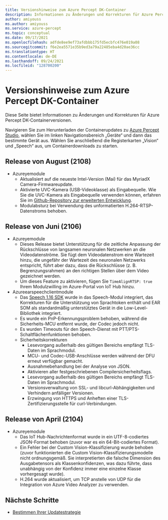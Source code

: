 ```yaml
---
title: Versionshinweise zum Azure Percept DK-Container
description: Informationen zu Änderungen und Korrekturen für Azure Percept DK-Containerversionen.
author: amiyouss
ms.author: amiyouss
ms.service: azure-percept
ms.topic: conceptual
ms.date: 09/17/2021
ms.openlocfilehash: adfde8ee9ef73afdbbb175fd5ecbfc476e019a08
ms.sourcegitcommit: f6e2ea5571e35b9ed3a79a22485eba4d20ae36cc
ms.translationtype: HT
ms.contentlocale: de-DE
ms.lasthandoff: 09/24/2021
ms.locfileid: "128700200"
---
```

# <a name="azure-percept-dk-container-release-notes"></a>Versionshinweise zum Azure Percept DK-Container

Diese Seite bietet Informationen zu Änderungen und Korrekturen für Azure Percept DK-Containerversionen.

Navigieren Sie zum Herunterladen der Containerupdates zu [Azure Percept Studio](https://ms.portal.azure.com/#blade/AzureEdgeDevices/main/overview), wählen Sie im linken Navigationsbereich „Geräte“ und dann das bestimmte Gerät aus. Wählen Sie anschließend die Registerkarten „Vision“ und „Speech“ aus, um Containerdownloads zu starten. 

## <a name="august-2108-release"></a>Release von August (2108)

- Azureyemodule
    - Aktualisiert auf die neueste Intel-Version (Mai) für das MyriadX Camera-Firmwareupdate. 
    - Aktivierte UVC-Kamera (USB-Videoklasse) als Eingabequelle. Wie Sie die UVC-Kamera als Eingabequelle verwenden können, erfahren Sie im [Github-Repository zur erweiterten Entwicklung](https://github.com/microsoft/azure-percept-advanced-development/tree/main/azureeyemodule#using-uvcusb-video-class-camera-as-input-source). 
    - Modulabsturz bei Verwendung des unformatierten H.264-RTSP-Datenstroms behoben.

## <a name="june-2106-release"></a>Release von Juni (2106)

- Azureyemodule
    - Dieses Release bietet Unterstützung für die zeitliche Anpassung der Rückschlüsse von langsamen neuronalen Netzwerken an die Videodatenströme. Sie fügt dem Videodatenstrom eine Wartezeit hinzu, die ungefähr der Wartezeit des neuronalen Netzwerks entspricht, führt aber dazu, dass die Rückschlüsse (z. B. Begrenzungsrahmen) an den richtigen Stellen über dem Video gezeichnet werden. 
    - Um dieses Feature zu aktivieren, fügen Sie `TimeAlignRTSP: true` Ihrem Modulzwilling im Azure-Portal von IoT Hub hinzu.
- Azureearspeechclientmodule
    - Das [Speech 1.16 SDK](../cognitive-services/speech-service/devices-sdk-release-notes.md) wurde in das Speech-Modul integriert, das Korrekturen für die Unterstützung von Sprachtoken enthält und EAR SOM als standardmäßig unterstütztes Gerät in die Low-Level-Bibliothek integriert.
    - Es wurde ein PnP-Erkennungsproblem behoben, während die Sicherheits-MCU entfernt wurde, der Codec jedoch nicht.
    - Es wurden Timeouts für den Speech-Dienst mit PTT/PTS-Schaltflächenfunktionen behoben.
    - Sicherheitskorrekturen
        - Lesevorgang außerhalb des gültigen Bereichs empfängt TLS-Daten im Sprachmodul.
        - MCU- und Codec-USB-Anschlüsse werden während der DFU erneut verfügbar gemacht.
        - Ausnahmebehandlung bei der Analyse von JSON.
        - Aktivieren aller festgeschriebenen Compilersicherheitsflags.
        - Lesevorgang außerhalb des gültigen Bereichs empfängt TLS-Daten im Sprachmodul.
        - Versionsverwaltung von SSL- und libcurl-Abhängigkeiten und Verhindern anfälliger Versionen.
        - Erzwingung von HTTPS und Anheften einer TLS-Zertifizierungsstelle für curl-Verbindungen.

## <a name="april-2104-release"></a>Release von April (2104)

- Azureyemodule
    - Das IoT Hub-Nachrichtenformat wurde in ein UTF-8-codiertes JSON-Format behoben (zuvor war es ein 64-Bit-codiertes Format).
    - Ein Fehler bei der Custom Vision-Klassifizierung wurde behoben (zuvor funktionierten die Custom Vision-Klassifizierungsmodelle nicht ordnungsgemäß. Sie interpretierten die falsche Dimension des Ausgabetensors als Klassenkonfidenzen, was dazu führte, dass unabhängig von der Konfidenz immer eine einzelne Klasse vorhergesagt wurde).
    - H.264 wurde aktualisiert, um TCP anstelle von UDP für die Integration von Azure Video Analyzer zu verwenden.

## <a name="next-steps"></a>Nächste Schritte

- [Bestimmen Ihrer Updatestrategie](./how-to-determine-your-update-strategy.md)
